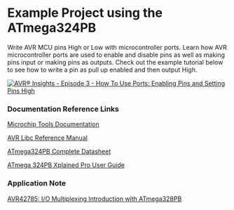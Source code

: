 # Example Project using the ATmega324PB

Write AVR MCU pins High or Low with microcontroller ports. Learn how AVR microcontroller ports are used to enable and disable pins as well as making pins input or making pins as outputs. Check out the example tutorial below to see how to write a pin as pull up enabled and then output High. 

[![AVR® Insights - Episode 3 - How To Use Ports: Enabling Pins and Setting Pins High](https://img.youtube.com/vi/bDPdrWS-YUc/0.jpg)](https://www.youtube.com/watch?v=bDPdrWS-YUc)

### Documentation Reference Links

[Microchip Tools Documentation](https://mchp.us/2LFDo8Y)

[AVR Libc Reference Manual](https://www.microchip.com/webdoc/AVRLibcReferenceManual/index.html)

[ATmega324PB Complete Datasheet](http://www.microchip.com/mymicrochip/filehandler.aspx?ddocname=en590812)

[ATmega 324PB Xplained Pro User Guide](http://www.microchip.com/mymicrochip/filehandler.aspx?ddocname=en590285)

### Application Note

[AVR42785: I/O Multiplexing Introduction with ATmega328PB](https://www.microchip.com/wwwAppNotes/AppNotes.aspx?appnote=en592091)